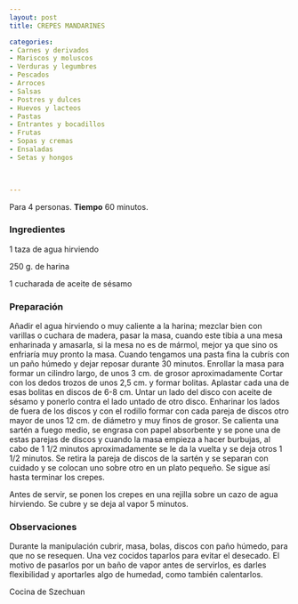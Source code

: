 ```yaml
---
layout: post
title: CREPES MANDARINES

categories:
- Carnes y derivados
- Mariscos y moluscos
- Verduras y legumbres
- Pescados
- Arroces
- Salsas
- Postres y dulces
- Huevos y lacteos
- Pastas
- Entrantes y bocadillos
- Frutas
- Sopas y cremas
- Ensaladas
- Setas y hongos
 


---
```


Para 4 personas.
<b>Tiempo</b> 60 minutos.

<h3>Ingredientes</h3>

1 taza de agua hirviendo

250 g. de harina

1 cucharada de aceite de sésamo

<h3>Preparación</h3>

Añadir el agua hirviendo o muy caliente a la harina; mezclar bien con varillas o cuchara de madera, pasar la masa, cuando este tibia a una mesa enharinada y amasarla, si la mesa no es de mármol, mejor ya que sino os enfriaría muy pronto la masa. Cuando tengamos una pasta fina la cubrís con un paño húmedo y dejar reposar durante 30 minutos. Enrollar la masa para formar un cilindro largo, de unos 3 cm. de grosor aproximadamente Cortar con los dedos trozos de unos 2,5 cm. y formar bolitas. Aplastar cada una de esas bolitas en discos de 6-8 cm. Untar un lado del disco con aceite de sésamo y ponerlo contra el lado untado de otro disco. Enharinar los lados de fuera de los discos y con el rodillo formar con cada pareja de discos otro mayor de unos 12 cm. de diámetro y muy finos de grosor. Se calienta una sartén a fuego medio, se engrasa con papel absorbente y se pone una de estas parejas de discos y cuando la masa empieza a hacer burbujas, al cabo de 1 1/2 minutos aproximadamente se le da la vuelta y se deja otros 1 1/2 minutos. Se retira la pareja de discos de la sartén y se separan con cuidado y se colocan uno sobre otro en un plato pequeño. Se sigue así hasta terminar los crepes.

Antes de servir, se ponen los crepes en una rejilla sobre un cazo de agua hirviendo. Se cubre y se deja al vapor 5 minutos.

<h3>Observaciones</h3>

Durante la manipulación cubrir, masa, bolas, discos con paño húmedo, para que no se resequen. Una vez cocidos taparlos para evitar el desecado. El motivo de pasarlos por un baño de vapor antes de servirlos, es darles flexibilidad y aportarles algo de humedad, como también calentarlos.

Cocina de Szechuan

